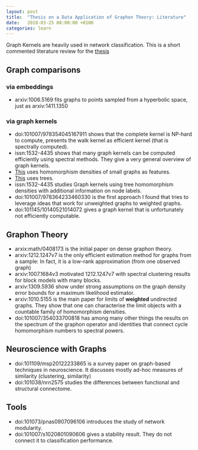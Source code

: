 ```yaml
---
layout: post
title:  "Thesis on a Data Application of Graphon Theory: Literature"
date:   2018-03-25 08:00:00 +0100
categories: learn
---
```

Graph Kernels are heavily used in network classification. This is a short commented literature review for the [thesis](/assets/2018-03-25-a-data-application-of-graphon-theory/thesis.pdf)
<!--more-->
## Graph comparisons
### via embeddings
 - arxiv:1006.5169 fits graphs to points sampled from a hyperbolic space, just as arxiv:1411.1350

### via graph kernels
 - doi:101007/978354045167911 shows that the complete kernel is NP-hard to compute, presents the walk kernel as efficient kernel (that is spectrally computed).
 - issn:1532-4435 shows that many graph kernels can be computed efficiently using spectral methods. They give a very general overview of graph kernels.
 - [This](http://proceedings.mlr.press/v5/shervashidze09a.html) uses homomorphism densities of small graphs as features. 
 - [This](http://papers.nips.cc/paper/3813-fast-subtree-kernels-on-graphs.pdf) uses trees. 
 - issn:1532-4435 studies Graph kernels using tree homomorphism densities with additional information on node labels.
 - doi:101007/978364233460330 is the first approach I found that tries to leverage ideas that work for unweighted graphs to weighted graphs. 
 - doi:101145/10140521014072 gives a graph kernel that is unfortunately not efficiently computable.

## Graphon Theory
 - arxix:math/0408173 is the initial paper on dense graphon theory.
 - arxiv:1212.1247v7 is the only efficient estimation method for graphs from a sample: In fact, it is a low-rank approximation (from one observed graph)
 - arxiv:1007.1684v3 motivated 1212.1247v7 with spectral clustering results for block models with many blocks.
 - arxiv:1309.5936 show under strong assumptions on the graph density error bounds for a maximum likelihood estimator.
 - arxiv:1010.5155 is the main paper for limits of **weighted** undirected graphs. They show that one can characterise the limit objects with a countable family of homomorphism densities.
 - doi:101007/354033700818 has among many other things the results on the spectrum of the graphon operator and identities that connect cycle homomorphism numbers to spectral powers.

## Neuroscience with Graphs
 - doi:101109/msp20122233865 is a survey paper on graph-based techniques in neuroscience. It discusses mostly ad-hoc measures of similarity (clustering, similarity)
 - doi:101038/nrn2575 studies the differences between functional and structural connectome. 

## Tools
 - doi:101073/pnas0907096106 introduces the study of network modularity.
 - doi:101007/s1020801090606 gives a stability result. They do not connect it to classification performance.